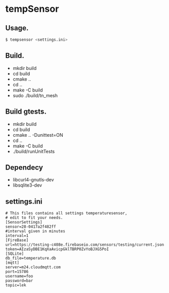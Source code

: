 # tempSensor

## Usage.
```bash
$ tempsensor <settings.ini>
```

## Build.

* mkdir build
* cd build
* cmake ..
* cd ..
* make -C build
* sudo ./build/tn_mesh

## Build gtests.

* mkdir build
* cd build
* cmake .. -Dunittest=ON
* cd ..
* make -C build
* ./build/runUnitTests

## Dependecy

* libcurl4-gnutls-dev
* libsqlite3-dev

## settings.ini
```
# This files contains all settings temperaturesensor,
# edit to fit your needs.
[SensorSettings]
sensor=28-0417a2f482ff
#interval given in minutes
interval=1
[FireBase]
url=https://testing-c408e.firebaseio.com/sensors/testing/current.json
token=AIzaSyDBE1KqXaAvicpGklTBRP0ZvYoBJXG5PoI
[SQLite]
db_file=temperature.db
[mqtt]
server=m24.cloudmqtt.com
port=15786
username=foo
password=bar
topic=lek
```